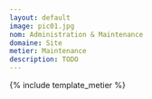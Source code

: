 ```yaml
---
layout: default
image: pic01.jpg
nom: Administration & Maintenance
domaine: Site
metier: Maintenance
description: TODO
---
```

{% include template_metier %}